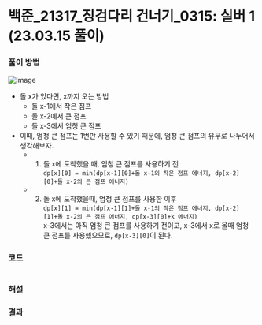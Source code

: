 # 백준_21317_징검다리 건너기_0315: 실버 1 (23.03.15 풀이)

### 풀이 방법
![image](https://user-images.githubusercontent.com/69101394/225191623-13b8b88d-9d07-4cf9-8aaf-e7cd74a48585.png)
- 돌 x가 있다면, x까지 오는 방법
  - 돌 x-1에서 작은 점프
  - 돌 x-2에서 큰 점프
  - 돌 x-3에서 엄청 큰 점프
- 이때, 엄청 큰 점프는 1번만 사용할 수 있기 때문에, 엄청 큰 점프의 유무로 나누어서 생각해보자.
  - 1. 돌 x에 도착했을 때, 엄청 큰 점프를 사용하기 전  
  `dp[x][0] = min(dp[x-1][0]+돌 x-1의 작은 점프 에너지, dp[x-2][0]+돌 x-2의 큰 점프 에너지)`  

  - 2. 돌 x에 도착했을때, 엄청 큰 점프를 사용한 이후  
  `dp[x][1] = min(dp[x-1][1]+돌 x-1의 작은 점프 에너지, dp[x-2][1]+돌 x-2의 큰 점프 에너지, dp[x-3][0]+k 에너지)`  
  x-3에서는 아직 엄청 큰 점프를 사용하기 전이고, x-3에서 x로 올때 엄청 큰 점프를 사용했으므로, `dp[x-3][0]`이 된다.  


### 코드
```python

```

### 해설



### 결과
